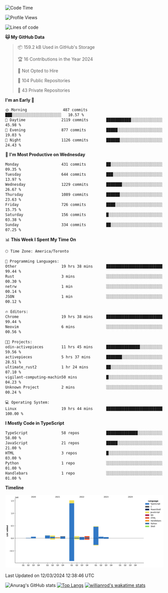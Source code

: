 <!--START_SECTION:waka-->
![Code Time](http://img.shields.io/badge/Code%20Time-1%2C295%20hrs%2019%20mins-blue)

![Profile Views](http://img.shields.io/badge/Profile%20Views-1-blue)

![Lines of code](https://img.shields.io/badge/From%20Hello%20World%20I%27ve%20Written-2.7%20million%20lines%20of%20code-blue)

**🐱 My GitHub Data** 

> 📦 159.2 kB Used in GitHub's Storage 
 > 
> 🏆 16 Contributions in the Year 2024
 > 
> 🚫 Not Opted to Hire
 > 
> 📜 104 Public Repositories 
 > 
> 🔑 43 Private Repositories 
 > 
**I'm an Early 🐤** 

```text
🌞 Morning                487 commits         ███░░░░░░░░░░░░░░░░░░░░░░   10.57 % 
🌆 Daytime                2119 commits        ███████████░░░░░░░░░░░░░░   45.98 % 
🌃 Evening                877 commits         █████░░░░░░░░░░░░░░░░░░░░   19.03 % 
🌙 Night                  1126 commits        ██████░░░░░░░░░░░░░░░░░░░   24.43 % 
```
📅 **I'm Most Productive on Wednesday** 

```text
Monday                   431 commits         ██░░░░░░░░░░░░░░░░░░░░░░░   09.35 % 
Tuesday                  644 commits         ███░░░░░░░░░░░░░░░░░░░░░░   13.97 % 
Wednesday                1229 commits        ███████░░░░░░░░░░░░░░░░░░   26.67 % 
Thursday                 1089 commits        ██████░░░░░░░░░░░░░░░░░░░   23.63 % 
Friday                   726 commits         ████░░░░░░░░░░░░░░░░░░░░░   15.75 % 
Saturday                 156 commits         █░░░░░░░░░░░░░░░░░░░░░░░░   03.38 % 
Sunday                   334 commits         ██░░░░░░░░░░░░░░░░░░░░░░░   07.25 % 
```


📊 **This Week I Spent My Time On** 

```text
🕑︎ Time Zone: America/Toronto

💬 Programming Languages: 
Other                    19 hrs 38 mins      █████████████████████████   99.44 % 
Rust                     3 mins              ░░░░░░░░░░░░░░░░░░░░░░░░░   00.30 % 
netrw                    1 min               ░░░░░░░░░░░░░░░░░░░░░░░░░   00.14 % 
JSON                     1 min               ░░░░░░░░░░░░░░░░░░░░░░░░░   00.12 % 

🔥 Editors: 
Chrome                   19 hrs 38 mins      █████████████████████████   99.44 % 
Neovim                   6 mins              ░░░░░░░░░░░░░░░░░░░░░░░░░   00.56 % 

🐱‍💻 Projects: 
odin-activepieces        11 hrs 45 mins      ███████████████░░░░░░░░░░   59.56 % 
activepieces             5 hrs 37 mins       ███████░░░░░░░░░░░░░░░░░░   28.51 % 
ultimate_rust2           1 hr 24 mins        ██░░░░░░░░░░░░░░░░░░░░░░░   07.10 % 
vigilant-computing-machin50 mins             █░░░░░░░░░░░░░░░░░░░░░░░░   04.23 % 
Unknown Project          2 mins              ░░░░░░░░░░░░░░░░░░░░░░░░░   00.24 % 

💻 Operating System: 
Linux                    19 hrs 44 mins      █████████████████████████   100.00 % 
```

**I Mostly Code in TypeScript** 

```text
TypeScript               58 repos            ██████████████░░░░░░░░░░░   58.00 % 
JavaScript               21 repos            █████░░░░░░░░░░░░░░░░░░░░   21.00 % 
HTML                     3 repos             █░░░░░░░░░░░░░░░░░░░░░░░░   03.00 % 
Python                   1 repo              ░░░░░░░░░░░░░░░░░░░░░░░░░   01.00 % 
Handlebars               1 repo              ░░░░░░░░░░░░░░░░░░░░░░░░░   01.00 % 
```



**Timeline**

![Lines of Code chart](https://raw.githubusercontent.com/wise-introvert/wise-introvert/master/assets/bar_graph.png)


 Last Updated on 12/03/2024 12:38:46 UTC
<!--END_SECTION:waka-->

![Anurag's GitHub stats](https://github-readme-stats.vercel.app/api?username=wise-introvert&count_private=true&show_icons=true)
[![Top Langs](https://github-readme-stats.vercel.app/api/top-langs/?username=wise-introvert&langs_count=10)](https://github.com/anuraghazra/github-readme-stats)
[![willianrod's wakatime stats](https://github-readme-stats.vercel.app/api/wakatime?username=wiseintrovert)](https://github.com/anuraghazra/github-readme-stats)
